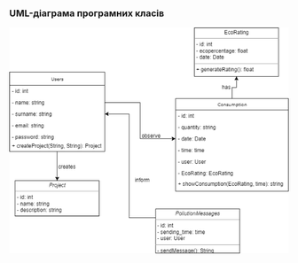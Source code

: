 ### UML-діаграма програмних класів

![image](2-SoftwareDesign/2.5-UMLProgramClasses/UMLProgramClasses.png)
